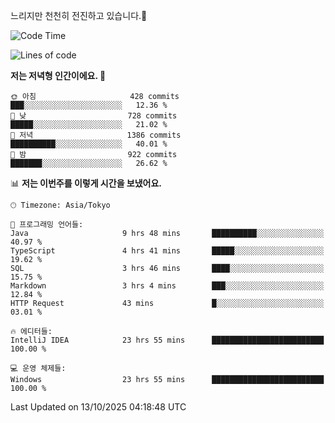 느리지만 천천히 전진하고 있습니다.🐢

<!--START_SECTION:waka-->
![Code Time](http://img.shields.io/badge/Code%20Time-1%2C712%20hrs%2051%20mins-blue)

![Lines of code](https://img.shields.io/badge/%EC%A0%80%EB%8A%94%20%EC%97%AC%ED%83%9C%EA%B9%8C%EC%A7%80%20-947.3%20thousand%20%EC%A4%84%EC%9D%98%20%EC%BD%94%EB%93%9C%EB%A5%BC%20%EC%9E%91%EC%84%B1%ED%96%88%EC%96%B4%EC%9A%94.-blue)

**저는 저녁형 인간이에요. 🦉** 

```text
🌞 아침                     428 commits         ███░░░░░░░░░░░░░░░░░░░░░░   12.36 % 
🌆 낮　                     728 commits         █████░░░░░░░░░░░░░░░░░░░░   21.02 % 
🌃 저녁                     1386 commits        ██████████░░░░░░░░░░░░░░░   40.01 % 
🌙 밤　                     922 commits         ███████░░░░░░░░░░░░░░░░░░   26.62 % 
```


📊 **저는 이번주를 이렇게 시간을 보냈어요.** 

```text
🕑︎ Timezone: Asia/Tokyo

💬 프로그래밍 언어들: 
Java                     9 hrs 48 mins       ██████████░░░░░░░░░░░░░░░   40.97 % 
TypeScript               4 hrs 41 mins       █████░░░░░░░░░░░░░░░░░░░░   19.62 % 
SQL                      3 hrs 46 mins       ████░░░░░░░░░░░░░░░░░░░░░   15.75 % 
Markdown                 3 hrs 4 mins        ███░░░░░░░░░░░░░░░░░░░░░░   12.84 % 
HTTP Request             43 mins             █░░░░░░░░░░░░░░░░░░░░░░░░   03.01 % 

🔥 에디터들: 
IntelliJ IDEA            23 hrs 55 mins      █████████████████████████   100.00 % 

💻 운영 체제들: 
Windows                  23 hrs 55 mins      █████████████████████████   100.00 % 
```


 Last Updated on 13/10/2025 04:18:48 UTC
<!--END_SECTION:waka-->
